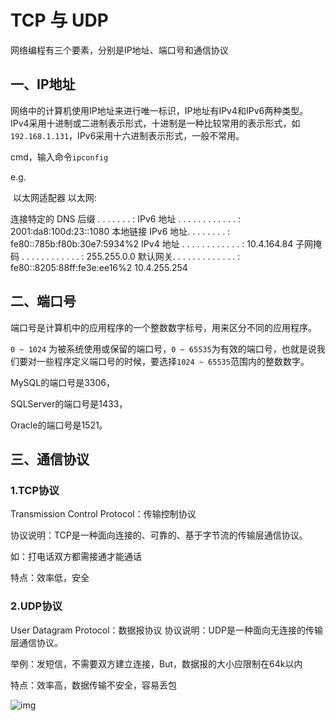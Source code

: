 # TCP 与 UDP

网络编程有三个要素，分别是IP地址、端口号和通信协议

## 一、IP地址

网络中的计算机使用IP地址来进行唯一标识，IP地址有IPv4和IPv6两种类型。IPv4采用十进制或二进制表示形式，十进制是一种比较常用的表示形式，如`192.168.1.131`，IPv6采用十六进制表示形式，一般不常用。

cmd，输入命令`ipconfig`

e.g.

​	以太网适配器 以太网:

   连接特定的 DNS 后缀 . . . . . . . :
   IPv6 地址 . . . . . . . . . . . . : 2001:da8:100d:23::1080
   本地链接 IPv6 地址. . . . . . . . : fe80::785b:f80b:30e7:5934%2
   IPv4 地址 . . . . . . . . . . . . : 10.4.164.84
   子网掩码  . . . . . . . . . . . . : 255.255.0.0
   默认网关. . . . . . . . . . . . . : fe80::8205:88ff:fe3e:ee16%2
                                       10.4.255.254

## 二、端口号

端口号是计算机中的应用程序的一个整数数字标号，用来区分不同的应用程序。

`0 ~ 1024` 为被系统使用或保留的端口号，`0 ~ 65535`为有效的端口号，也就是说我们要对一些程序定义端口号的时候，要选择`1024 ~ 65535`范围内的整数数字。

MySQL的端口号是3306，

SQLServer的端口号是1433，

Oracle的端口号是1521。

## **三、通信协议**

### **1.TCP协议**

Transmission Control Protocol：传输控制协议

协议说明：TCP是一种面向连接的、可靠的、基于字节流的传输层通信协议。

如：打电话双方都需接通才能通话

特点：效率低，安全

### **2.UDP协议**

User Datagram Protocol：数据报协议
协议说明：UDP是一种面向无连接的传输层通信协议。

举例：发短信，不需要双方建立连接，But，数据报的大小应限制在64k以内

特点：效率高，数据传输不安全，容易丢包

![img](https://img-blog.csdnimg.cn/20200704153808666.jpg?x-oss-process=image/watermark,type_ZmFuZ3poZW5naGVpdGk,shadow_10,text_aHR0cHM6Ly9ibG9nLmNzZG4ubmV0L20wXzQ3ODkwMjUx,size_16,color_FFFFFF,t_70)

